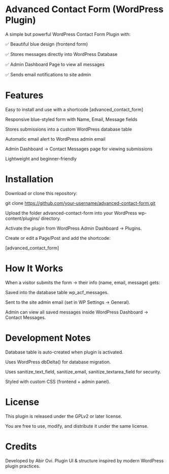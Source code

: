 # Advanced Contact Form (WordPress Plugin)

A simple but powerful WordPress Contact Form Plugin with:

✅ Beautiful blue design (frontend form)

✅ Stores messages directly into WordPress Database

✅ Admin Dashboard Page to view all messages

✅ Sends email notifications to site admin

# Features

Easy to install and use with a shortcode [advanced_contact_form]

Responsive blue-styled form with Name, Email, Message fields

Stores submissions into a custom WordPress database table

Automatic email alert to WordPress admin email

Admin Dashboard → Contact Messages page for viewing submissions

Lightweight and beginner-friendly

# Installation

Download or clone this repository:

git clone https://github.com/your-username/advanced-contact-form.git


Upload the folder advanced-contact-form into your WordPress wp-content/plugins/ directory.

Activate the plugin from WordPress Admin Dashboard → Plugins.

Create or edit a Page/Post and add the shortcode:

[advanced_contact_form]


# How It Works

When a visitor submits the form → their info (name, email, message) gets:

Saved into the database table wp_acf_messages.

Sent to the site admin email (set in WP Settings → General).

Admin can view all saved messages inside WordPress Dashboard → Contact Messages.

# Development Notes

Database table is auto-created when plugin is activated.

Uses WordPress dbDelta() for database migration.

Uses sanitize_text_field, sanitize_email, sanitize_textarea_field for security.

Styled with custom CSS (frontend + admin panel).

# License

This plugin is released under the GPLv2 or later
 license.

You are free to use, modify, and distribute it under the same license.

# Credits

Developed by Abir Ovi.
Plugin UI & structure inspired by modern WordPress plugin practices.
